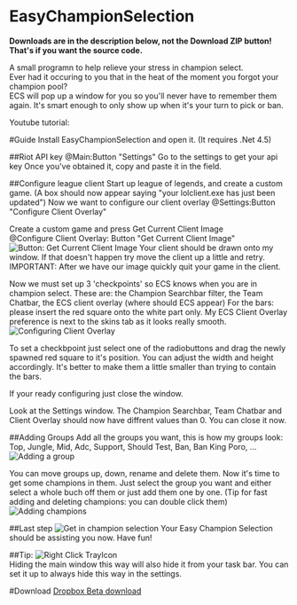 EasyChampionSelection
=====================

**Downloads are in the description below, not the Download ZIP button! That's if you want the source code.**

A small programn to help relieve your stress in champion select.  
Ever had it occuring to you that in the heat of the moment you forgot your champion pool?  
ECS will pop up a window for you so you'll never have to remember them again.
It's smart enough to only show up when it's your turn to pick or ban.

Youtube tutorial: 

#Guide
Install EasyChampionSelection and open it.
(It requires .Net 4.5)

##Riot API key
@Main:Button "Settings"
Go to the settings to get your api key
Once you've obtained it, copy and paste it in the field.

##Configure league client
Start up league of legends, and create a custom game. 
(A box should now appear saying "your lolclient.exe has just been updated")
Now we want to configure our client overlay
@Settings:Button "Configure Client Overlay"

Create a custom game and press Get Current Client Image  
@Configure Client Overlay: Button "Get Current Client Image"
![Button: Get Current Client Image](http://i.imgur.com/1axnVZV.jpg)
Your client should be drawn onto my window.
If that doesn't happen try move the client up a little and retry.
IMPORTANT: After we have our image quickly quit your game in the client.

Now we must set up 3 'checkpoints' so ECS knows when you are in champion select.
These are: the Champion Searchbar filter, the Team Chatbar, the ECS client overlay (where should ECS appear)
For the bars: please insert the red square onto the white part only.
My ECS Client Overlay preference is next to the skins tab as it looks really smooth.  
![Configuring Client Overlay](http://imgur.com/Ft2BziH.jpg)

To set a checkbpoint just select one of the radiobuttons and drag the newly spawned red square to it's position. 
You can adjust the width and height accordingly.
It's better to make them a little smaller than trying to contain the bars.

If your ready configuring just close the window.

Look at the Settings window. The Champion Searchbar, Team Chatbar and Client Overlay should now have diffrent values than 0.
You can close it now.

##Adding Groups
Add all the groups you want, this is how my groups look: 
Top, Jungle, Mid, Adc, Support, Should Test, Ban, Ban King Poro, ...  
![Adding a group](http://imgur.com/70Zw7Je.jpg)

You can move groups up, down, rename and delete them.
Now it's time to get some champions in them.
Just select the group you want and either select a whole buch off them or just add them one by one.
(Tip for fast adding and deleting champions: you can double click them)  
![Adding champions](http://imgur.com/9NX3xPr.jpg)

##Last step
![Get in champion selection](http://imgur.com/IbQLfGS.jpg?1)
Your Easy Champion Selection should be assisting you now.
Have fun!

##Tip:
![Right Click TrayIcon](http://imgur.com/o1mX374.jpg)  
Hiding the main window this way will also hide it from your task bar.
You can set it up to always hide this way in the settings.

#Download
[Dropbox Beta download](https://dl.dropboxusercontent.com/u/105633860/Beta_ECS.rar)
